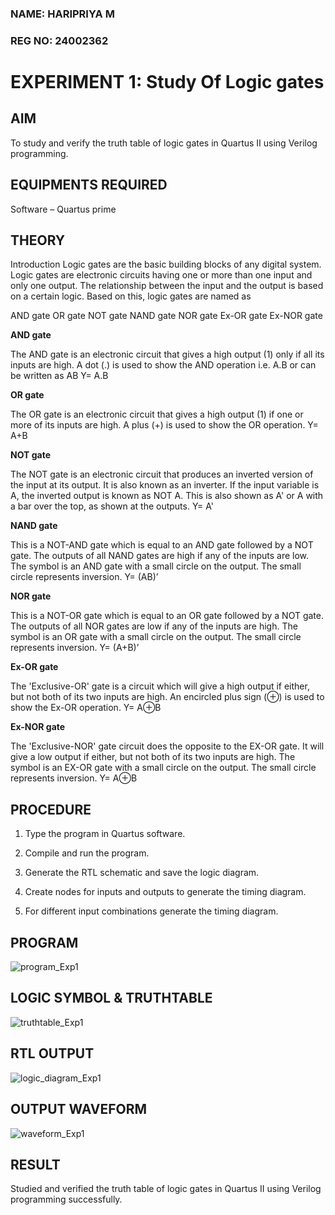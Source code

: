 ### NAME: HARIPRIYA M
### REG NO: 24002362
# EXPERIMENT 1: Study Of Logic gates

## AIM 

To study and verify the truth table of logic gates in Quartus II using Verilog programming.


## EQUIPMENTS REQUIRED

Software – Quartus prime 


## THEORY

Introduction Logic gates are the basic building blocks of any digital system. Logic gates are electronic circuits having one or more than one input and only one output. The relationship between the input and the output is based on a certain logic. Based on this, logic gates are named as

AND gate OR gate NOT gate NAND gate NOR gate Ex-OR gate Ex-NOR gate

**AND gate**

The AND gate is an electronic circuit that gives a high output (1) only if all its inputs are high. A dot (.) is used to show the AND operation i.e. A.B or can be written as AB
Y= A.B

**OR gate** 

The OR gate is an electronic circuit that gives a high output (1) if one or more of its inputs are high. A plus (+) is used to show the OR operation.
Y= A+B

**NOT gate**

The NOT gate is an electronic circuit that produces an inverted version of the input at its output. It is also known as an inverter. If the input variable is A, the inverted output is known as NOT A. This is also shown as A' or A with a bar over the top, as shown at the outputs.
Y= A'

**NAND gate**

This is a NOT-AND gate which is equal to an AND gate followed by a NOT gate. The outputs of all NAND gates are high if any of the inputs are low. The symbol is an AND gate with a small circle on the output. The small circle represents inversion.
Y= (AB)’

**NOR gate**

This is a NOT-OR gate which is equal to an OR gate followed by a NOT gate. The outputs of all NOR gates are low if any of the inputs are high. The symbol is an OR gate with a small circle on the output. The small circle represents inversion.
Y= (A+B)’

**Ex-OR gate**

The 'Exclusive-OR' gate is a circuit which will give a high output if either, but not both of its two inputs are high. An encircled plus sign (⊕) is used to show the Ex-OR operation.
Y= A⊕B

**Ex-NOR gate**

The 'Exclusive-NOR' gate circuit does the opposite to the EX-OR gate. It will give a low output if either, but not both of its two inputs are high. The symbol is an EX-OR gate with a small circle on the output. The small circle represents inversion.
Y= A⊕B


## PROCEDURE

1.	Type the program in Quartus software.

2.	Compile and run the program.

3.	Generate the RTL schematic and save the logic diagram.

4.	Create nodes for inputs and outputs to generate the timing diagram.

5.	For different input combinations generate the timing diagram.
   


## PROGRAM

![program_Exp1](https://github.com/user-attachments/assets/8e804f9e-9967-4ffe-9f64-ab0192c4e1a6)


## LOGIC SYMBOL & TRUTHTABLE

![truthtable_Exp1](https://github.com/user-attachments/assets/07ed3f55-dabd-4041-af61-99e8e00a6a37)


## RTL OUTPUT

![logic_diagram_Exp1](https://github.com/user-attachments/assets/71b9c63f-4f79-4b41-95f6-024785eb12d1)



## OUTPUT WAVEFORM 

![waveform_Exp1](https://github.com/user-attachments/assets/aa08856c-9da5-4bb1-b91f-79a5cf27c5b7)



## RESULT 

Studied and verified the truth table of logic gates in Quartus II using Verilog programming successfully.




